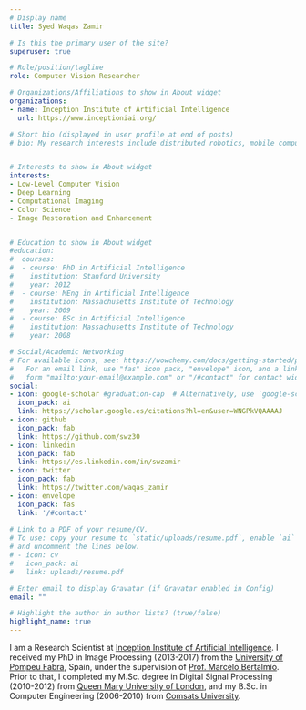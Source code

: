 ```yaml
---
# Display name
title: Syed Waqas Zamir

# Is this the primary user of the site?
superuser: true

# Role/position/tagline
role: Computer Vision Researcher

# Organizations/Affiliations to show in About widget
organizations:
- name: Inception Institute of Artificial Intelligence
  url: https://www.inceptioniai.org/

# Short bio (displayed in user profile at end of posts)
# bio: My research interests include distributed robotics, mobile computing and programmable matter.


# Interests to show in About widget
interests:
- Low-Level Computer Vision
- Deep Learning
- Computational Imaging
- Color Science
- Image Restoration and Enhancement


# Education to show in About widget
#education:
#  courses:
#  - course: PhD in Artificial Intelligence
#    institution: Stanford University
#    year: 2012
#  - course: MEng in Artificial Intelligence
#    institution: Massachusetts Institute of Technology
#    year: 2009
#  - course: BSc in Artificial Intelligence
#    institution: Massachusetts Institute of Technology
#    year: 2008

# Social/Academic Networking
# For available icons, see: https://wowchemy.com/docs/getting-started/page-builder/#icons
#   For an email link, use "fas" icon pack, "envelope" icon, and a link in the
#   form "mailto:your-email@example.com" or "/#contact" for contact widget.
social:
- icon: google-scholar #graduation-cap  # Alternatively, use `google-scholar` icon from `ai` icon pack
  icon_pack: ai
  link: https://scholar.google.es/citations?hl=en&user=WNGPkVQAAAAJ
- icon: github
  icon_pack: fab
  link: https://github.com/swz30
- icon: linkedin
  icon_pack: fab
  link: https://es.linkedin.com/in/swzamir
- icon: twitter
  icon_pack: fab
  link: https://twitter.com/waqas_zamir
- icon: envelope
  icon_pack: fas
  link: '/#contact'
  
# Link to a PDF of your resume/CV.
# To use: copy your resume to `static/uploads/resume.pdf`, enable `ai` icons in `params.toml`, 
# and uncomment the lines below.
# - icon: cv
#   icon_pack: ai
#   link: uploads/resume.pdf

# Enter email to display Gravatar (if Gravatar enabled in Config)
email: ""

# Highlight the author in author lists? (true/false)
highlight_name: true
---
```


I am a Research Scientist at [Inception Institute of Artificial Intelligence](https://www.inceptioniai.org/). I received my PhD in Image Processing (2013-2017) from the [University of Pompeu Fabra](https://www.upf.edu/en/), Spain, under the supervision of [Prof. Marcelo Bertalmío](https://scholar.google.com/citations?user=ocxC_mYAAAAJ&hl=en). Prior to that, I completed my M.Sc. degree in Digital Signal Processing (2010-2012) from [Queen Mary University of London](https://www.qmul.ac.uk/), and my B.Sc. in Computer Engineering (2006-2010) from [Comsats University](https://lahore.comsats.edu.pk/).

<!-- {{< icon name="download" pack="fas" >}} Download my {{< staticref "uploads/demo_resume.pdf" "newtab" >}}resumé{{< /staticref >}}. -->
